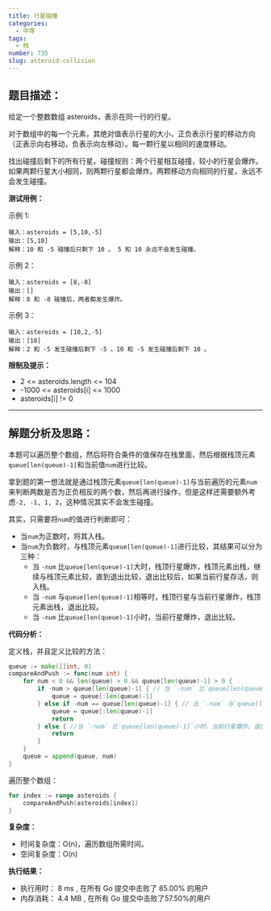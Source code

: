 ```yaml
---
title: 行星碰撞
categories:
  - 中等
tags:
  - 栈
number: 735
slug: asteroid-collision
---
```


## 题目描述：

给定一个整数数组 asteroids，表示在同一行的行星。

对于数组中的每一个元素，其绝对值表示行星的大小，正负表示行星的移动方向（正表示向右移动，负表示向左移动）。每一颗行星以相同的速度移动。

找出碰撞后剩下的所有行星。碰撞规则：两个行星相互碰撞，较小的行星会爆炸。如果两颗行星大小相同，则两颗行星都会爆炸。两颗移动方向相同的行星，永远不会发生碰撞。


**测试用例：**

示例 1:
```
输入：asteroids = [5,10,-5]
输出：[5,10]
解释：10 和 -5 碰撞后只剩下 10 。 5 和 10 永远不会发生碰撞。
```
示例 2：
```
输入：asteroids = [8,-8]
输出：[]
解释：8 和 -8 碰撞后，两者都发生爆炸。
```

示例 3：
```
输入：asteroids = [10,2,-5]
输出：[10]
解释：2 和 -5 发生碰撞后剩下 -5 。10 和 -5 发生碰撞后剩下 10 。
```

**限制及提示：**
- 2 <= asteroids.length <= 104
- -1000 <= asteroids[i] <= 1000
- asteroids[i] != 0

---
## 解题分析及思路：

本题可以遍历整个数组，然后将符合条件的值保存在栈里面，然后根据栈顶元素`queue[len(queue)-1]`和当前值`num`进行比较。

拿到题的第一想法就是通过栈顶元素`queue[len(queue)-1]`与当前遍历的元素`num`来判断两数是否为正负相反的两个数，然后再进行操作，但是这样还需要额外考虑`-2, -1, 1, 2`，这种情况其实不会发生碰撞。

其实，只需要将`num`的值进行判断即可：

- 当`num`为正数时，将其入栈。
- 当`num`为负数时，与栈顶元素`queue[len(queue)-1]`进行比较，其结果可以分为三种：
    - 当 `-num` 比`queue[len(queue)-1]`大时，栈顶行星爆炸，栈顶元素出栈，继续与栈顶元素比较，直到退出比较，退出比较后，如果当前行星存活，则入栈。
    - 当 `-num` 与`queue[len(queue)-1]`相等时，栈顶行星与当前行星爆炸，栈顶元素出栈，退出比较。
    - 当 `-num` 比`queue[len(queue)-1]`小时，当前行星爆炸，退出比较。


**代码分析：**

定义栈，并且定义比较的方法：
```go
queue := make([]int, 0)
compareAndPush := func(num int) {
    for num < 0 && len(queue) > 0 && queue[len(queue)-1] > 0 {
        if -num > queue[len(queue)-1] { // 当 `-num` 比`queue[len(queue)-1]`大时，栈顶行星爆炸，栈顶元素出栈
            queue = queue[:len(queue)-1]
        } else if -num == queue[len(queue)-1] { // 当 `-num` 与`queue[len(queue)-1]`相等时，栈顶行星与当前行星爆炸，栈顶元素出栈，退出比较。
            queue = queue[:len(queue)-1]
            return
        } else { //当 `-num` 比`queue[len(queue)-1]`小时，当前行星爆炸，退出比较。
            return
        }
    }
    queue = append(queue, num)
}
```

遍历整个数组：
```go
for index := range asteroids {
    compareAndPush(asteroids[index])
}
```

**复杂度：**

- 时间复杂度：O(n)，遍历数组所需时间。
- 空间复杂度：O(n)

**执行结果：**

- 执行用时： 8 ms , 在所有 Go 提交中击败了 85.00% 的用户
- 内存消耗： 4.4 MB , 在所有 Go 提交中击败了57.50%的用户
